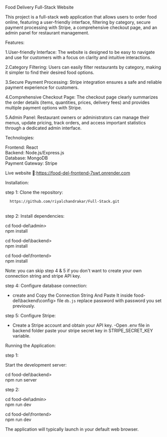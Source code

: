 

Food Delivery Full-Stack Website


This project is a full-stack web application that allows users to order food online, featuring a user-friendly interface, filtering by category, secure payment processing with Stripe, a comprehensive checkout page, and an admin panel for restaurant management.


Features:


 1.User-friendly Interface:  The website is designed to be easy to navigate and use for customers with a focus on clarity   and intuitive interactions.
 
 2.Category Filtering:  Users can easily filter restaurants by category, making it simpler to find their desired food options.

 3.Secure Payment Processing:  Stripe integration ensures a safe and reliable payment experience for customers.

 4.Comprehensive Checkout Page:  The checkout page clearly summarizes the order details (items, quantities, prices, delivery fees) and provides multiple payment options with Stripe.

 5.Admin Panel:  Restaurant owners or administrators can manage their menus, update pricing, track orders, and access important statistics through a dedicated admin interface.



Technologies:

 Frontend: React <br>
 Backend: Node.js/Express.js<br>
 Database: MongoDB<br>
 Payment Gateway: Stripe<br>




Live website 🔗:https://food-del-frontend-7swt.onrender.com<br>




Installation:



  step 1: Clone the repository:

      https://github.com/riyalchandrakar/Full-Stack.git   
   <br>
  step 2: Install dependencies:
   
   cd food-del\admin><br>
   npm install 

   cd food-del\backend><br>
   npm install

   cd food-del\frontend><br>
   npm install




Note: you can skip step 4 & 5 if you don't want to create your own connection string and stripe API key.



   
step 4: Configure database connection:


   - create and Copy the Connection String And Paste It inside food-del\backend\config>  file `db.js` replace password    with password you set previously.




step 5: Configure Stripe:


   - Create a Stripe account and obtain your API key.
   -Open .env file in backend folder paste your stripe secret key in STRIPE_SECRET_KEY variable.




Running the Application:

   step 1: 
   
   Start the development server:
   
   cd food-del\backend><br>
   npm  run server

   step 2:
  
   cd food-del\admin><br>
   npm  run dev

   cd food-del\frontend><br>
   npm  run dev
   
 The application will typically launch in your default web browser.




